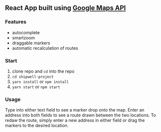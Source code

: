 ## React App built using [Google Maps API](https://developers.google.com/maps/)

### Features
- autocomplete 
- smartzoom
- draggable markers
- automatic recalculation of routes

### Start
1. clone repo and `cd` into the repo
2. `cd shipwell-project`
3. `yarn install` or `npm install`
4. `yarn start` or `npm start`

### Usage
Type into either text field to see a marker drop onto the map. Enter an address into both fields to see a route drawn between the two locations.
To redaw the route, simply enter a new address in either field or drag the markers to the desired location.
